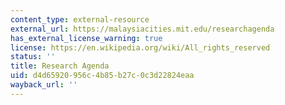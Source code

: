 ```yaml
---
content_type: external-resource
external_url: https://malaysiacities.mit.edu/researchagenda
has_external_license_warning: true
license: https://en.wikipedia.org/wiki/All_rights_reserved
status: ''
title: Research Agenda
uid: d4d65920-956c-4b85-b27c-0c3d22824eaa
wayback_url: ''
---
```

